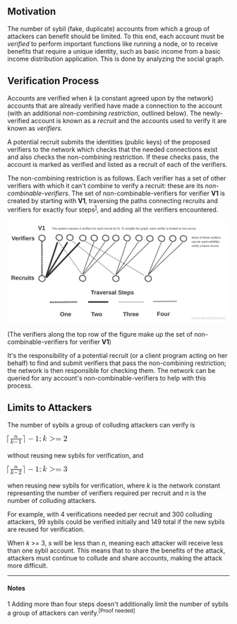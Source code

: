 ## Motivation

The number of sybil (fake, duplicate) accounts from which a group of attackers can benefit should be limited. To this end, each account must be *verified* to perform important functions like running a node, or to receive benefits that require a unique identity, such as basic income from a basic income distribution application. This is done by analyzing the social graph.

## Verification Process

Accounts are verified when _k_ (a constant agreed upon by the network) accounts that are already verified have made a connection to the account (with an additional *non-combining restriction*, outlined below). The newly-verified account is known as a _recruit_ and the accounts used to verify it are known as _verifiers_.

A potential recruit submits the identities (public keys) of the proposed verifiers to the network which checks that the needed connections exist and also checks the non-combining restriction.  If these checks pass, the account is marked as verified and listed as a recruit of each of the verifiers.

The non-combining restriction is as follows. Each verifier has a set of other verifiers with which it can't combine to verify a recruit: these are its _non-combinable-verifiers_. The set of non-combinable-verifiers for verifier __V1__ is created by starting with __V1__, traversing the paths connecting recruits and verifiers for exactly four steps<sup>[1](#foot1)</sup>, and adding all the verifiers encountered.

![figure: non-combinable-verifiers](images/non-combinable-verifiers.svg)

(The verifiers along the top row of the figure make up the set of non-combinable-verifiers for verifier __V1__)

It's the responsibility of a potential recruit (or a client program acting on her behalf) to find and submit verifiers that pass the non-combining restriction; the network is then responsible for checking them.  The network can be queried for any account's non-combinable-verifiers to help with this process.

## Limits to Attackers

The number of sybils a group of colluding attackers can verify is 

![ceil(n/(k-1))-1; k >= 2](images/sybil-formula1.png)

without reusing new sybils for verification, and

![ceil(n/(k-2))-1; k >= 3](images/sybil-formula2.png)

when reusing new sybils for verification, where _k_ is the network constant representing the number of verifiers required per recruit and _n_ is the number of colluding attackers.

For example, with 4 verifications needed per recruit and 300 colluding attackers, 99 sybils could be verified initially and 149 total if the new sybils are reused for verification.

When _k_ >= 3, _s_ will be less than _n_, meaning each attacker will receive less than one sybil account.  This means that to share the benefits of the attack, attackers must continue to collude and share accounts, making the attack more difficult.

----
#### Notes
<a name="foot1">1</a> Adding more than four steps doesn't additionally limit the number of sybils a group of attackers can verify.<sup>[Proof needed]</sup>